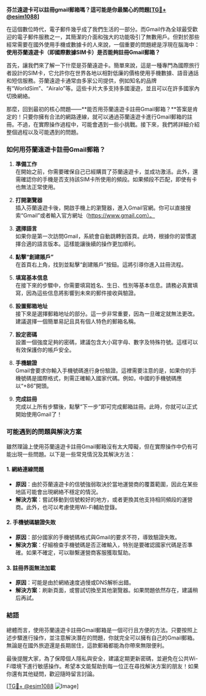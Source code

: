 **芬兰遠遊卡可以註冊gmail郵箱嗎？這可能是你最關心的問題[[TG💪+ @esim1088](https://t.me/s/esim1088)]**

在這個數位時代，電子郵件幾乎成了我們生活的一部分。而Gmail作為全球最受歡迎的電子郵件服務之一，其簡潔的介面和強大的功能吸引了無數用戶。但對於那些經常需要在國外使用手機或數據卡的人來說，一個重要的問題總是浮現在腦海中：**使用芬蘭遠遊卡（即國際數據SIM卡）是否能夠註冊Gmail郵箱？**

首先，讓我們來了解一下什麼是芬蘭遠遊卡。簡單來說，這是一種專門為國際旅行者設計的SIM卡，它允許你在世界各地以相對低廉的價格使用手機數據、語音通話和短信服務。芬蘭遠遊卡通常由多家公司提供，例如知名的品牌有“WorldSim”、“Airalo”等。這些卡片大多支持多國漫遊，並且可以在許多國家內切換網絡。

那麼，回到最初的核心問題——**能否用芬蘭遠遊卡註冊Gmail郵箱？**答案是肯定的！只要你擁有合法的網路連線，就可以通過芬蘭遠遊卡進行Gmail郵箱的註冊。不過，在實際操作過程中，可能會遇到一些小挑戰。接下來，我們將詳細介紹整個過程以及可能遇到的問題。

### **如何用芬蘭遠遊卡註冊Gmail郵箱？**

1. **準備工作**  
   在開始之前，你需要確保自己已經購買了芬蘭遠遊卡，並成功激活。此外，還需確認你的手機是否支持該SIM卡所使用的頻段。如果頻段不匹配，即使有卡也無法正常使用。

2. **打開瀏覽器**  
   插入芬蘭遠遊卡後，開啟手機上的瀏覽器，進入Gmail官網。你可以直接搜索“Gmail”或者輸入官方網址（https://www.gmail.com）。

3. **選擇語言**  
   如果你是第一次訪問Gmail，系統會自動跳轉到首頁。此時，根據你的習慣選擇合適的語言版本。這樣能讓後續的操作更加順利。

4. **點擊“創建賬戶”**  
   在首頁右上角，找到並點擊“創建賬戶”按鈕。這將引導你進入註冊流程。

5. **填寫基本信息**  
   在接下來的步驟中，你需要填寫姓名、生日、性別等基本信息。請務必真實填寫，因為這些信息將影響到未來的郵件接收與驗證。

6. **設置郵箱地址**  
   接下來是選擇郵箱地址的部分。這一步非常重要，因為一旦確定就無法更改。建議選擇一個簡單易記且具有個人特色的郵箱名稱。

7. **設定密碼**  
   設置一個強度足夠的密碼，建議包含大小寫字母、數字及特殊符號。這樣可以有效保護你的帳戶安全。

8. **手機驗證**  
   Gmail會要求你輸入手機號碼進行身份驗證。這裡需要注意的是，如果你的手機號碼是國際格式，則需正確輸入國家代碼。例如，中國的手機號碼應以“+86”開頭。

9. **完成註冊**  
   完成以上所有步驟後，點擊“下一步”即可完成郵箱註冊。此時，你就可以正式開始使用Gmail了！

### **可能遇到的問題與解決方案**

雖然理論上使用芬蘭遠遊卡註冊Gmail郵箱沒有太大障礙，但在實際操作中仍有可能出現一些問題。以下是一些常見情況及其解決方法：

#### **1. 網絡連線問題**
   - **原因**：由於芬蘭遠遊卡的信號強弱取決於當地運營商的覆蓋範圍，因此在某些地區可能會出現網絡不穩定的情況。
   - **解決方案**：嘗試移動到信號較好的地方，或者更換其他支持相同頻段的運營商。此外，也可以考慮使用Wi-Fi輔助登錄。

#### **2. 手機號碼驗證失敗**
   - **原因**：部分國家的手機號碼格式與Gmail的要求不符，導致驗證失敗。
   - **解決方案**：仔細檢查手機號碼是否正確輸入，特別是要確認國家代碼是否準確。如果不確定，可以聯繫運營商客服獲取幫助。

#### **3. 註冊界面無法加載**
   - **原因**：可能是由於網絡速度過慢或DNS解析出錯。
   - **解決方案**：刷新頁面，或嘗試切換至其他瀏覽器。如果問題依然存在，建議稍后再試。

### **結語**

總體而言，使用芬蘭遠遊卡註冊Gmail郵箱是一個可行且方便的方法。只要按照上述步驟進行操作，並注意解決潛在的問題，你就完全可以擁有自己的Gmail郵箱。無論是在國外旅遊還是長期居住，這款郵箱都能為你帶來無限便利。

最後提醒大家，為了保障個人隱私與安全，建議定期更新密碼，並避免在公共Wi-Fi環境下進行敏感操作。希望本文能幫助到每一位正在尋找解決方案的朋友！如果你還有其他疑問，歡迎隨時留言討論。

[[TG💪+ @esim1088](https://t.me/s/esim1088) ![Image](https://i.postimg.cc/4NQfJmqS/Snipaste-2025-05-13-00-14-12.png)]